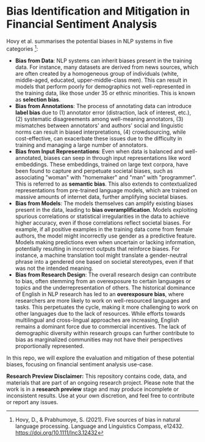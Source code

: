 # Bias Identification and Mitigation in Financial Sentiment Analysis

Hovy et al. summarises the potential biases in NLP systems in five categories [^1]:

*   **Bias from Data**: NLP systems can inherit biases present in the training data. For instance, many datasets are derived from news sources, which are often created by a homogeneous group of individuals (white, middle-aged, educated, upper-middle-class men). This can result in models that perform poorly for demographics not well-represented in the training data, like those under 35 or ethnic minorities.  This is known as **selection bias**.
*   **Bias from Annotations**: The process of annotating data can introduce **label bias** due to (1) annotator error (distraction, lack of interest, etc.), (2) systematic disagreements among well-meaning annotators, (3) mismatches between annotators' and authors' social and linguistic norms can result in biased interpretations, (4) crowdsourcing, while cost-effective, can exacerbate these issues due to the difficulty in training and managing a large number of annotators.
*   **Bias from Input Representations**: Even when data is balanced and well-annotated, biases can seep in through input representations like word embeddings.  These embeddings, trained on large text corpora, have been found to capture and perpetuate societal biases, such as associating "woman" with "homemaker" and "man" with "programmer".  This is referred to as **semantic bias**. This also extends to contextualized representations from pre-trained language models, which are trained on massive amounts of internet data, further amplifying societal biases.
*   **Bias from Models**: The models themselves can amplify existing biases present in the data, leading to **bias overamplification**. Models exploiting spurious correlations or statistical irregularities in the data to achieve higher accuracy, even if those correlations reflect societal biases. For example, if all positive examples in the training data come from female authors, the model might incorrectly use gender as a predictive feature. Models making predictions even when uncertain or lacking information, potentially resulting in incorrect outputs that reinforce biases. For instance, a machine translation tool might translate a gender-neutral phrase into a gendered one based on societal stereotypes, even if that was not the intended meaning.
*   **Bias from Research Design**: The overall research design can contribute to bias, often stemming from an overexposure to certain languages or topics and the underrepresentation of others. The historical dominance of English in NLP research has led to an **overexposure bias**, where researchers are more likely to work on well-resourced languages and tasks. This perpetuates the cycle, making it more challenging to work on other languages due to the lack of resources. While efforts towards multilingual and cross-lingual approaches are increasing, English remains a dominant force due to commercial incentives. The lack of demographic diversity within research groups can further contribute to bias as marginalized communities may not have their perspectives proportionally represented.

In this repo, we will explore the evaluation and mitigation of these potential biases, focusing on financial sentiment analysis use-case.

**Research Preview Disclaimer:** This repository contains code, data, and materials that are part of an ongoing research project. Please note that the work is in a **research preview** stage and may produce incomplete or inconsistent results. Use at your own discretion, and feel free to contribute or report any issues.

[^1]: Hovy, D., & Prabhumoye, S. (2021). Five sources of bias in natural language processing. Language and Linguistics Compass, e12432. <https://doi.org/10.1111/lnc3.12432>